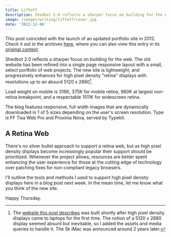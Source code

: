```yaml
---
title: Liftoff
description: Shedbot 2.0 reflects a sharper focus on building for the web.
image: /images/writing/liftoff/cover.jpg
date: '2012-12-06'
---
```


<Note>

This post coincided with the launch of an updated portfolio site in 2012. Check it out in the archives [here](https://2012.bradcerasani.me), where you can also view this entry in its [original context](https://2012.bradcerasani.me/blog).

</Note>

Shedbot 2.0 reflects a sharper focus on building for the web. The old website has been refined into a single page responsive layout with a small, select portfolio of web projects. The new site is lightweight, and progressively enhances for high pixel density "retina" displays with resolutions up to an absurd 5120 x 2880[^1].

<PostImage src="writing/liftoff/moon.jpg" alt="Alt text" caption="Moon over Kenora, Ontario – 10&quot; f4.7 Newtonian telescope, Canon 7D" size="large" />

Load weight on mobile is 316K, 375K for mobile retina, 960K at largest non-retina breakpoint, and a respectable 1511K for widescreen retina.

The blog features responsive, full width images that are dynamically downloaded in 1 of 5 sizes depending on the user's screen resolution. Type is FF Tisa Web Pro and Proxima Nova, served by Typekit.

## A Retina Web

There's no silver bullet approach to support a retina web, but as high pixel density displays become increasingly popular their support should be prioritized. Whenever the project allows, resources are better spent enhancing the user experience for those at the cutting edge of technology over patching fixes for non-compliant legacy browsers.

I'll outline the tools and methods I used to support high pixel density displays here in a blog post next week. In the mean time, let me know what you think of the new site.

Happy Thursday.

[^1]: The [website this post describes](https://2012.bradcerasani.me) was built shortly after high pixel density displays came to laptops for the first time. The notion of a 5120 x 2880 display seemed absurd but inevitable, so I added the assets and media queries to handle it. The 5k iMac was announced around 2 years later.
